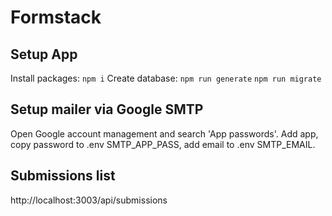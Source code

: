 # Formstack

## Setup App
Install packages:
```npm i```
Create database:
```npm run generate```
```npm run migrate```

## Setup mailer via Google SMTP
Open Google account management and search 'App passwords'.
Add app, copy password to .env SMTP_APP_PASS, add email to .env SMTP_EMAIL.

## Submissions list
http://localhost:3003/api/submissions
